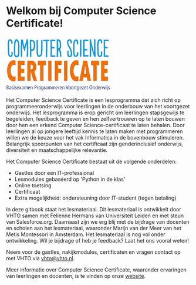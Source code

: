 # Welkom bij Computer Science Certificate!

![](/img/logoCSCert_10cm.jpg)

Het Computer Science Certificate is een lesprogramma dat zich richt op programmeeronderwijs voor leerlingen in de onderbouw van het voortgezet onderwijs. Het lesprogramma is erop gericht om leerlingen stapsgewijs te begeleiden, feedback te geven en hen zelfvertrouwen op te laten bouwen door hen een erkend Computer Science-certificaat te laten behalen. Door leerlingen al op jongere leeftijd kennis te laten maken met programmeren willen we de keuze voor het vak Informatica in de bovenbouw stimuleren. Belangrijk speerpunten van het certificaat zijn genderinclusief onderwijs, diversiteit en maatschappelijke relevantie.

Het Computer Science Certificate bestaat uit de volgende onderdelen:
* Gastles door een IT-professional
* Lesmodules gebaseerd op 'Python in de klas'
* Online toetsing 
* Certificaat
* Extra mogelijkheid: ondersteuning door IT-student (tegen betaling)

In deze gitbook staat het lesmateriaal. Dit lesmateriaal is ontwikkelt door VHTO samen met Felienne Hermans van Universiteit Leiden en met steun van Salesforce.org. Daarnaast zijn we erg blij met de bijdrage van docenten en scholen aan het lesmateriaal, waaronder Marijn van der Meer van het Metis Montessori in Amsterdam. Het lesmateriaal is nog vol onder ontwikkeling. Wil je bijdrage of heb je feedback? Laat het ons vooral weten!

Neem voor de gastles, nakijkmodules, certificaten en vragen contact op met VHTO via vhto@vhto.nl.

Meer informatie over Computer Science Certificate, waaronder ervaringen van leerlingen en docenten, is te vinden op onze [website](https://www.vhto.nl/projecten/computer-science-certificate/over-computer-science-certificate/). 

## 
